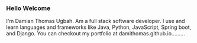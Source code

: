 ### Hello Welcome

I'm Damian Thomas Ugbah. Am a full stack software developer. I use and learn languages and frameworks like Java, Python, JavaScript, Spring boot, and Django.
You can checkout my portfolio at damithomas.github.io.........

